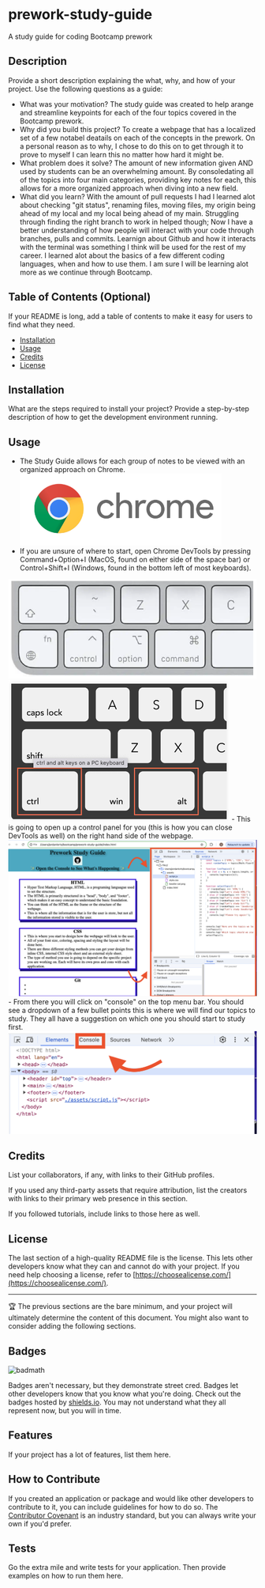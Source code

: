 # prework-study-guide
A study guide for coding Bootcamp prework

## Description

Provide a short description explaining the what, why, and how of your project. Use the following questions as a guide:

- What was your motivation? The study guide was created to help arange and streamline keypoints for each of the four topics covered in the Bootcamp prework. 
- Why did you build this project? To create a webpage that has a localized set of a few notabel deatails on each of the concepts in the prework. On a personal reason as to why, I chose to do this on to get through it to prove to myself I can learn this no matter how hard it might be.
- What problem does it solve? The amount of new information given AND used by students can be an overwhelming amount. By consoledating all of the topics into four main categories, providing key notes for each, this allows for a more organized approach when diving into a new field.
- What did you learn? With the amount of pull requests I had I learned alot about checking "git status", renaming files, moving files, my origin being ahead of my local and my local being ahead of my main. Struggling through finding the right branch to work in helped though; Now I have a better understanding of how people will interact with your code through branches, pulls and commits. Learnign about Github and how it interacts with the terminal was something I think will be used for the rest of my career. I learned alot about the basics of a few different coding languages, when and how to use them. I am sure I will be learning alot more as we continue through Bootcamp.

## Table of Contents (Optional)

If your README is long, add a table of contents to make it easy for users to find what they need.

- [Installation](#installation)
- [Usage](#usage)
- [Credits](#credits)
- [License](#license)

## Installation

What are the steps required to install your project? Provide a step-by-step description of how to get the development environment running.

## Usage
 
- The Study Guide allows for each group of notes to be viewed with an organized approach on Chrome. 
  <img src="./assets/images/Chrome_image.png" alt="Google Chrome logo" />
- If you are unsure of where to start, open Chrome DevTools by pressing Command+Option+I (MacOS, found on 
either side of the space bar) or Control+Shift+I (Windows, found in the bottom left of most keyboards). 
 <img src="./assets/images/Mac_Keyboard.png" alt="Showing where the Command and Option keys are" /> 
 <img src="./assets/images/Windows_Keyboard.png" />
 - This is going to open up a control panel for you (this is how you can close DevTools as well) on the right 
hand side of the webpage. 
 <img src="./assets/images/Open_DevTools.png" alt="Screenshot of how Google DevTools will appear" /> 
- From there you will click on "console" on the top menu bar. You should see a dropdown of a few bullet points
this is where we will find our topics to study. They all have a suggestion on which one you should start to 
study first.
 <img src="./assets/images/Console_DevTools.png" alt="Image of the top menu and where to locate the console 
 button" />

## Credits

List your collaborators, if any, with links to their GitHub profiles.

If you used any third-party assets that require attribution, list the creators with links to their primary web presence in this section.

If you followed tutorials, include links to those here as well.

## License

The last section of a high-quality README file is the license. This lets other developers know what they can and cannot do with your project. If you need help choosing a license, refer to [https://choosealicense.com/](https://choosealicense.com/).

---

🏆 The previous sections are the bare minimum, and your project will ultimately determine the content of this document. You might also want to consider adding the following sections.

## Badges

![badmath](https://img.shields.io/github/languages/top/nielsenjared/badmath)

Badges aren't necessary, but they demonstrate street cred. Badges let other developers know that you know what you're doing. Check out the badges hosted by [shields.io](https://shields.io/). You may not understand what they all represent now, but you will in time.

## Features

If your project has a lot of features, list them here.

## How to Contribute

If you created an application or package and would like other developers to contribute to it, you can include guidelines for how to do so. The [Contributor Covenant](https://www.contributor-covenant.org/) is an industry standard, but you can always write your own if you'd prefer.

## Tests

Go the extra mile and write tests for your application. Then provide examples on how to run them here.